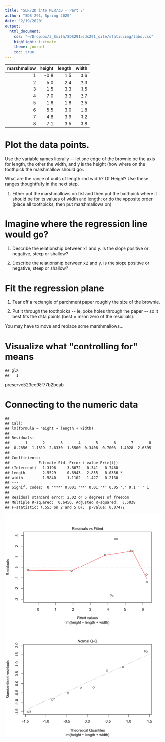 ```yaml
---
title: "SLR/2D into MLR/3D - Part 2"
author: "SDS 291, Spring 2020"
date: "2/19/2020"
output:
  html_document:
    css: "~/Dropbox/3_Smith/SDS291/sds291_site/static/img/labs.css"
    highlight: textmate
    theme: journal
    toc: true
---
```




<table class="table" style="margin-left: auto; margin-right: auto;">
 <thead>
  <tr>
   <th style="text-align:right;"> marshmallow </th>
   <th style="text-align:right;"> height </th>
   <th style="text-align:right;"> length </th>
   <th style="text-align:right;"> width </th>
  </tr>
 </thead>
<tbody>
  <tr>
   <td style="text-align:right;"> 1 </td>
   <td style="text-align:right;"> -0.8 </td>
   <td style="text-align:right;"> 1.5 </td>
   <td style="text-align:right;"> 3.6 </td>
  </tr>
  <tr>
   <td style="text-align:right;"> 2 </td>
   <td style="text-align:right;"> 5.0 </td>
   <td style="text-align:right;"> 2.4 </td>
   <td style="text-align:right;"> 2.3 </td>
  </tr>
  <tr>
   <td style="text-align:right;"> 3 </td>
   <td style="text-align:right;"> 1.5 </td>
   <td style="text-align:right;"> 3.3 </td>
   <td style="text-align:right;"> 3.5 </td>
  </tr>
  <tr>
   <td style="text-align:right;"> 4 </td>
   <td style="text-align:right;"> 7.0 </td>
   <td style="text-align:right;"> 3.3 </td>
   <td style="text-align:right;"> 2.7 </td>
  </tr>
  <tr>
   <td style="text-align:right;"> 5 </td>
   <td style="text-align:right;"> 1.6 </td>
   <td style="text-align:right;"> 1.8 </td>
   <td style="text-align:right;"> 2.5 </td>
  </tr>
  <tr>
   <td style="text-align:right;"> 6 </td>
   <td style="text-align:right;"> 5.5 </td>
   <td style="text-align:right;"> 3.0 </td>
   <td style="text-align:right;"> 1.8 </td>
  </tr>
  <tr>
   <td style="text-align:right;"> 7 </td>
   <td style="text-align:right;"> 4.8 </td>
   <td style="text-align:right;"> 3.9 </td>
   <td style="text-align:right;"> 3.2 </td>
  </tr>
  <tr>
   <td style="text-align:right;"> 8 </td>
   <td style="text-align:right;"> 7.1 </td>
   <td style="text-align:right;"> 3.5 </td>
   <td style="text-align:right;"> 3.8 </td>
  </tr>
</tbody>
</table>

# Plot the data points.

Use the variable names literally -- let one edge of the brownie be the axis for length, the other the width, and y is the height (how where on the toothpick the marshmallow should go).

What are the range of units of length and width? Of Height?  Use these ranges thoughtfully in the next step.

1. Either put the marshmallows on fist and then put the toothpick where it should be for its values of width and length; or do the opposite order (place all toothpicks, then put marshmallows on)

# Imagine where the regression line would go?

1. Describe the relationship between x1 and y. Is the slope positive or negative, steep or shallow?

1. Describe the relationship between x2 and y. Is the slope positive or negative, steep or shallow?

# Fit the regression plane

1. Tear off a rectangle of parchment paper roughly the size of the brownie.

1. Put it through the toothpicks -- ie, poke holes through the paper -- so it best fits the data points (best = mean zero of the residuals).

You may have to move and replace some marshmallows...

# Visualize what "controlling for" means


```
## glX 
##   1
```

preserve523ee98f77b2beab


<!-- # Connecting the 2D with 3D -->

<!-- 1. Can you move the 3D box around to the point that it depicts (something very close to) the 2D / simple relationship between Mileage and Price? -->

<!-- 1. How does the quantitative value of the slope parameter(s) correspond to the visual? From the numeric output, would you have expected a steep or a shallow slope? Is that what you see visually? -->

<!-- 1. How is the numerical concept of "controlling for" expressed visually? -->

<!-- 1. What will the residuals look like in the 3D model? -->

# Connecting to the numeric data


```
## 
## Call:
## lm(formula = height ~ length + width)
## 
## Residuals:
##       1       2       3       4       5       6       7       8 
## -0.2856  1.1529 -2.6330  1.5500 -0.3408 -0.7003 -1.4028  2.6595 
## 
## Coefficients:
##             Estimate Std. Error t value Pr(>|t|)  
## (Intercept)   1.3196     3.8672   0.341   0.7468  
## length        2.5529     0.8943   2.855   0.0356 *
## width        -1.5840     1.1102  -1.427   0.2130  
## ---
## Signif. codes:  0 '***' 0.001 '**' 0.01 '*' 0.05 '.' 0.1 ' ' 1
## 
## Residual standard error: 2.02 on 5 degrees of freedom
## Multiple R-squared:  0.6456,	Adjusted R-squared:  0.5038 
## F-statistic: 4.553 on 2 and 5 DF,  p-value: 0.07479
```

<img src="Marshmallow3DPractice_Answers_files/figure-html/unnamed-chunk-2-1.png" width="672" /><img src="Marshmallow3DPractice_Answers_files/figure-html/unnamed-chunk-2-2.png" width="672" />
